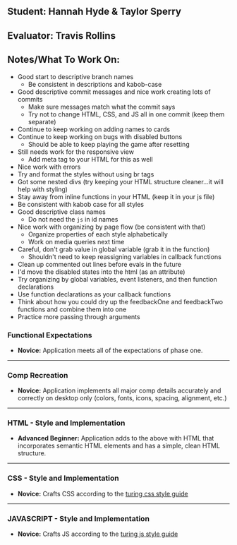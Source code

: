 ## Student: Hannah Hyde & Taylor Sperry
## Evaluator: Travis Rollins
## Notes/What To Work On:
* Good start to descriptive branch names
    * Be consistent in descriptions and kabob-case
* Good descriptive commit messages and nice work creating lots of commits
    * Make sure messages match what the commit says
    * Try not to change HTML, CSS, and JS all in one commit (keep them separate)
* Continue to keep working on adding names to cards
* Continue to keep working on bugs with disabled buttons
    * Should be able to keep playing the game after resetting
* Still needs work for the responsive view
    * Add meta tag to your HTML for this as well
* Nice work with errors
* Try and format the styles without using br tags
* Got some nested divs (try keeping your HTML structure cleaner...it will help with styling)
* Stay away from inline functions in your HTML (keep it in your js file)
* Be consistent with kabob case for all styles
* Good descriptive class names
    * Do not need the `js` in id names
* Nice work with organizing by page flow (be consistent with that)
    * Organize properties of each style alphabetically
    * Work on media queries next time
* Careful, don't grab value in global variable (grab it in the function)
    * Shouldn't need to keep reassigning variables in callback functions
* Clean up commented out lines before evals in the future
* I'd move the disabled states into the html (as an attribute)
* Try organizing by global variables, event listeners, and then function declarations
* Use function declarations as your callback functions
* Think about how you could dry up the feedbackOne and feedbackTwo functions and combine them into one
* Practice more passing through arguments 


### Functional Expectations

* __Novice:__ Application meets all of the expectations of phase one.

------------------------------------------------------------------

### Comp Recreation

* __Novice:__ Application implements all major comp details accurately and correctly on desktop only (colors, fonts, icons, spacing, alignment, etc.)

------------------------------------------------------------------

### HTML - Style and Implementation

* __Advanced Beginner:__ Application adds to the above with HTML that incorporates semantic HTML elements and has a simple, clean HTML structure.

------------------------------------------------------------------

### CSS - Style and Implementation

* __Novice:__ Crafts CSS according to the [turing css style guide](https://github.com/turingschool-examples/css)

------------------------------------------------------------------

### JAVASCRIPT - Style and Implementation

* __Novice:__ Crafts JS according to the [turing js style guide](https://github.com/turingschool-examples/javascript/tree/master/es5)